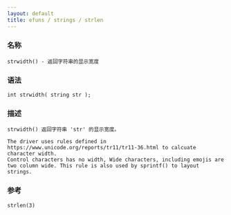 ```yaml
---
layout: default
title: efuns / strings / strlen
---
```


### 名称

    strwidth() - 返回字符串的显示宽度

### 语法

    int strwidth( string str );

### 描述

    strwidth() 返回字符串 'str' 的显示宽度。

    The driver uses rules defined in https://www.unicode.org/reports/tr11/tr11-36.html to calcuate character width.
    Control characters has no width, Wide characters, including emojis are two column wide. This rule is also used by sprintf() to layout strings.

### 参考

    strlen(3)
